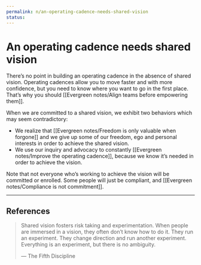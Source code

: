 ```yaml
---
permalink: n/an-operating-cadence-needs-shared-vision
status: 
---
```

# An operating cadence needs shared vision

There’s no point in building an operating cadence in the absence of shared vision. Operating cadences allow you to move faster and with more confidence, but you need to know where you want to go in the first place. That’s why you should [[Evergreen notes/Align teams before empowering them]].

When we are committed to a shared vision, we exhibit two behaviors which may seem contradictory:

- We realize that [[Evergreen notes/Freedom is only valuable when forgone]] and we give up some of our freedom, ego and personal interests in order to achieve the shared vision.
- We use our inquiry and advocacy to constantly [[Evergreen notes/Improve the operating cadence]], because we know it’s needed in order to achieve the vision.

Note that not everyone who’s working to achieve the vision will be committed or enrolled. Some people will just be compliant, and [[Evergreen notes/Compliance is not commitment]].

---

## References

> Shared vision fosters risk taking and experimentation. When people are immersed in a vision, they often don’t know how to do it. They run an experiment. They change direction and run another experiment. Everything is an experiment, but there is no ambiguity.
>
> — The Fifth Discipline
